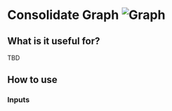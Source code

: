 # Consolidate Graph ![Graph](https://img.shields.io/badge/Graph-37a573)

## What is it useful for?
TBD

## How to use
### Inputs
